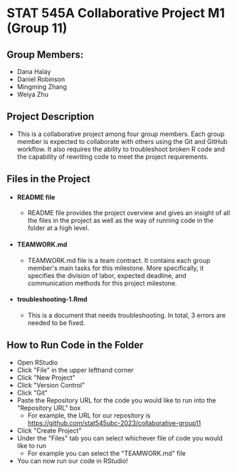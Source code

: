 # STAT 545A Collaborative Project M1 (Group 11)


## Group Members: 
  * Dana Halay
  * Daniel Robinson
  * Mingming Zhang
  * Weiya Zhu

## Project Description
  * This is a collaborative project among four group members. Each group member is expected to collaborate with others using the Git and GitHub workflow. It also requires the ability to troubleshoot broken R code and the capability of rewriting code to meet the project requirements.
    
## Files in the Project
  * #### README file ####
      * README file provides the project overview and gives an insight of all the files in the project as well as the way of running code in the folder at a high level.
        
  * #### TEAMWORK.md ####
      * TEAMWORK.md file is a team contract. It contains each group member's main tasks for this milestone. More specifically, it specifies the division of labor, expected deadline, and communication methods for this project milestone.
        
  * #### troubleshooting-1.Rmd ####
      * This is a document that needs troubleshooting. In total, 3 errors are needed to be fixed.
        
## How to Run Code in the Folder
  * Open RStudio 
  * Click "File" in the upper lefthand corner 
  * Click "New Project"
  * Click "Version Control"
  * Click "Git"
  * Paste the Repository URL for the code you would like to run into the "Repository URL" box 
    * For example, the URL for our repository is https://github.com/stat545ubc-2023/collaborative-group11 
  * Click "Create Project"
  * Under the "Files" tab you can select whichever file of code you would like to run
    * For example you can select the "TEAMWORK.md" file 
  * You can now run our code in RStudio! 
